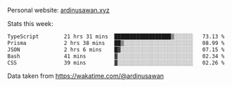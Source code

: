 Personal website: [ardinusawan.xyz](https://ardinusawan.xyz)

Stats this week:
<!--START_SECTION:waka-->

```txt
TypeScript        21 hrs 31 mins  ██████████████████▒░░░░░░   73.13 %
Prisma            2 hrs 38 mins   ██▒░░░░░░░░░░░░░░░░░░░░░░   08.99 %
JSON              2 hrs 6 mins    █▓░░░░░░░░░░░░░░░░░░░░░░░   07.15 %
Bash              41 mins         ▓░░░░░░░░░░░░░░░░░░░░░░░░   02.34 %
CSS               39 mins         ▓░░░░░░░░░░░░░░░░░░░░░░░░   02.26 %
```

<!--END_SECTION:waka-->
Data taken from https://wakatime.com/@ardinusawan
